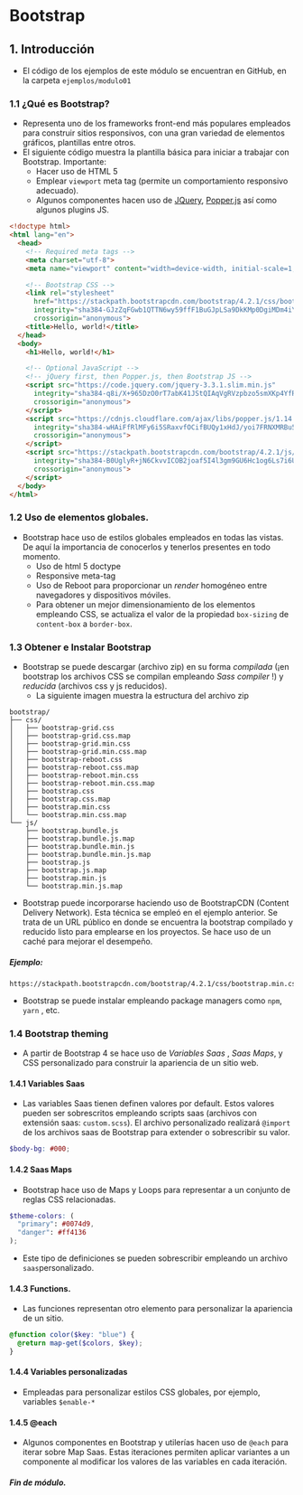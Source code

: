 # Bootstrap
## 1. Introducción
* El código de los ejemplos de este módulo se encuentran en GitHub, en la carpeta `ejemplos/modulo01`
### 1.1 ¿Qué es Bootstrap?
* Representa uno de los frameworks front-end más populares empleados para construir sitios responsivos, con una gran variedad de elementos gráficos, plantillas entre otros.
* El siguiente código muestra la plantilla básica para iniciar a trabajar con Bootstrap.  Importante:  
	* Hacer uso de  HTML 5
	* Emplear `viewport` meta tag (permite un comportamiento responsivo adecuado).
	* Algunos componentes hacen uso de [JQuery](https://jquery.com/), [Popper.js](https://popper.js.org/) así como algunos plugins JS.
```html
<!doctype html>
<html lang="en">
  <head>
    <!-- Required meta tags -->
    <meta charset="utf-8">
    <meta name="viewport" content="width=device-width, initial-scale=1, shrink-to-fit=no">

    <!-- Bootstrap CSS -->
    <link rel="stylesheet" 
      href="https://stackpath.bootstrapcdn.com/bootstrap/4.2.1/css/bootstrap.min.css" 
      integrity="sha384-GJzZqFGwb1QTTN6wy59ffF1BuGJpLSa9DkKMp0DgiMDm4iYMj70gZWKYbI706tWS" 
      crossorigin="anonymous">
    <title>Hello, world!</title>
  </head>
  <body>
    <h1>Hello, world!</h1>

    <!-- Optional JavaScript -->
    <!-- jQuery first, then Popper.js, then Bootstrap JS -->
    <script src="https://code.jquery.com/jquery-3.3.1.slim.min.js" 
      integrity="sha384-q8i/X+965DzO0rT7abK41JStQIAqVgRVzpbzo5smXKp4YfRvH+8abtTE1Pi6jizo" 
      crossorigin="anonymous">
    </script>
    <script src="https://cdnjs.cloudflare.com/ajax/libs/popper.js/1.14.6/umd/popper.min.js" 
      integrity="sha384-wHAiFfRlMFy6i5SRaxvfOCifBUQy1xHdJ/yoi7FRNXMRBu5WHdZYu1hA6ZOblgut" 
      crossorigin="anonymous">
    </script>
    <script src="https://stackpath.bootstrapcdn.com/bootstrap/4.2.1/js/bootstrap.min.js" 
      integrity="sha384-B0UglyR+jN6CkvvICOB2joaf5I4l3gm9GU6Hc1og6Ls7i6U/mkkaduKaBhlAXv9k" 
      crossorigin="anonymous">
    </script>
  </body>
</html>
```
### 1.2 Uso de elementos globales.
* Bootstrap hace uso de estilos globales empleados en todas las vistas. De aquí la importancia de conocerlos y tenerlos presentes en todo momento.
	* Uso de html 5 doctype
	* Responsive meta-tag
	* Uso de Reboot para proporcionar un *render* homogéneo entre navegadores y dispositivos móviles.
	* Para obtener un mejor dimensionamiento  de los elementos empleando CSS,  se actualiza el valor de  la propiedad `box-sizing` de `content-box` a `border-box`.
### 1.3 Obtener e Instalar Bootstrap
* Bootstrap se puede descargar (archivo zip)  en su forma *compilada* (¡en bootstrap los archivos CSS se compilan empleando  *Sass compiler* !) y  *reducida*   (archivos css y js reducidos).
	* La siguiente imagen muestra la estructura del archivo zip
```plaintext
bootstrap/
├── css/
│   ├── bootstrap-grid.css
│   ├── bootstrap-grid.css.map
│   ├── bootstrap-grid.min.css
│   ├── bootstrap-grid.min.css.map
│   ├── bootstrap-reboot.css
│   ├── bootstrap-reboot.css.map
│   ├── bootstrap-reboot.min.css
│   ├── bootstrap-reboot.min.css.map
│   ├── bootstrap.css
│   ├── bootstrap.css.map
│   ├── bootstrap.min.css
│   └── bootstrap.min.css.map
└── js/
    ├── bootstrap.bundle.js
    ├── bootstrap.bundle.js.map
    ├── bootstrap.bundle.min.js
    ├── bootstrap.bundle.min.js.map
    ├── bootstrap.js
    ├── bootstrap.js.map
    ├── bootstrap.min.js
    └── bootstrap.min.js.map
```

* Bootstrap puede incorporarse haciendo uso de  BootstrapCDN  (Content Delivery Network).  Esta técnica se empleó en el ejemplo anterior.   Se trata de un URL público en donde se  encuentra la bootstrap compilado y reducido listo para emplearse en los proyectos.   Se hace uso de un caché para mejorar el desempeño.
##### Ejemplo:
```
https://stackpath.bootstrapcdn.com/bootstrap/4.2.1/css/bootstrap.min.css
```
*  Bootstrap se puede instalar empleando package managers como  `npm`, `yarn` , etc.
### 1.4  Bootstrap theming
* A partir de Bootstrap 4 se hace uso de *Variables Saas* , *Saas Maps*, y CSS personalizado para construir la apariencia de un sitio web. 
#### 1.4.1 Variables Saas
* Las variables  Saas tienen definen valores por default.  Estos valores pueden ser sobrescritos empleando scripts saas  (archivos con extensión saas: `custom.scss`). El archivo personalizado realizará `@import` de los archivos saas de Bootstrap para extender o sobrescribir  su valor.
```scss
$body-bg: #000;
```
#### 1.4.2 Saas Maps
* Bootstrap hace uso de Maps y Loops para representar a un conjunto de reglas CSS relacionadas.
```scss
$theme-colors: (
  "primary": #0074d9,
  "danger": #ff4136
);
```
* Este tipo de definiciones se pueden sobrescribir empleando un archivo `saas`personalizado.
#### 1.4.3 Functions.
* Las funciones representan otro elemento  para personalizar la apariencia de un sitio. 
```scss
@function color($key: "blue") {
  @return map-get($colors, $key);
}
```
#### 1.4.4 Variables personalizadas
* Empleadas para personalizar estilos CSS globales, por ejemplo, variables `$enable-*`
#### 1.4.5 @each
* Algunos componentes en Bootstrap y utilerías hacen uso de `@each` para iterar sobre Map Saas. Estas iteraciones permiten aplicar variantes a un componente al modificar los valores de las variables en cada iteración.
##### Fin de módulo.
